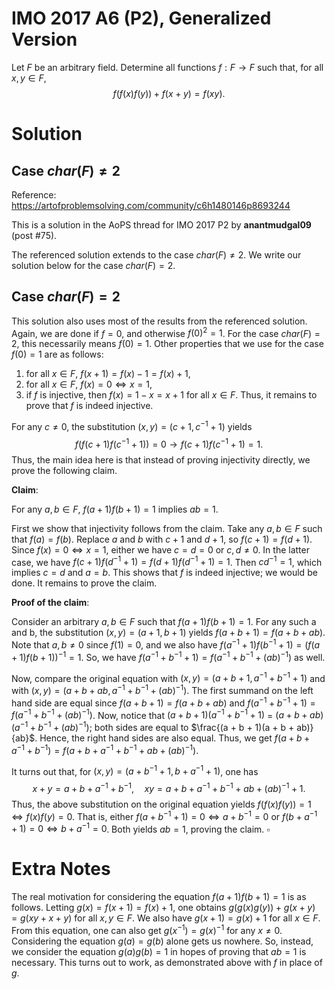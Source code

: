 # IMO 2017 A6 (P2), Generalized Version

Let $F$ be an arbitrary field.
Determine all functions $f : F \to F$ such that, for all $x, y \in F$,
$$ f(f(x) f(y)) + f(x + y) = f(xy). $$



# Solution

## Case $char(F) \neq 2$

Reference: <https://artofproblemsolving.com/community/c6h1480146p8693244>

This is a solution in the AoPS thread for IMO 2017 P2 by __anantmudgal09__ (post #75).

The referenced solution extends to the case $char(F) \neq 2$.
We write our solution below for the case $char(F) = 2$.

## Case $char(F) = 2$

This solution also uses most of the results from the referenced solution.
Again, we are done if $f = 0$, and otherwise $f(0)^2 = 1$.
For the case $char(F) = 2$, this necessarily means $f(0) = 1$.
Other properties that we use for the case $f(0) = 1$ are as follows:
1. for all $x \in F$, $f(x + 1) = f(x) - 1 = f(x) + 1$,
2. for all $x \in F$, $f(x) = 0 \iff x = 1$,
3. if $f$ is injective, then $f(x) = 1 - x = x + 1$ for all $x \in F$.
Thus, it remains to prove that $f$ is indeed injective.

For any $c \neq 0$, the substitution $(x, y) = (c + 1, c^{-1} + 1)$ yields
$$ f(f(c + 1) f(c^{-1} + 1)) = 0 \to f(c + 1) f(c^{-1} + 1) = 1. $$
Thus, the main idea here is that instead of proving injectivity directly, we prove the following claim.

__Claim__:

For any $a, b \in F$, $f(a + 1) f(b + 1) = 1$ implies $ab = 1$.

First we show that injectivity follows from the claim.
Take any $a, b \in F$ such that $f(a) = f(b)$.
Replace $a$ and $b$ with $c + 1$ and $d + 1$, so $f(c + 1) = f(d + 1)$.
Since $f(x) = 0 \iff x = 1$, either we have $c = d = 0$ or $c, d \neq 0$.
In the latter case, we have $f(c + 1) f(d^{-1} + 1) = f(d + 1) f(d^{-1} + 1) = 1$.
Then $cd^{-1} = 1$, which implies $c = d$ and $a = b$.
This shows that $f$ is indeed injective; we would be done.
It remains to prove the claim.

__Proof of the claim__:

Consider an arbitrary $a, b \in F$ such that $f(a + 1) f(b + 1) = 1$.
For any such a and b, the substitution $(x, y) = (a + 1, b + 1)$ yields $f(a + b + 1) = f(a + b + ab)$.
Note that $a, b \neq 0$ since $f(1) = 0$, and we also have $f(a^{-1} + 1) f(b^{-1} + 1) = (f(a + 1) f(b + 1))^{-1} = 1$.
So, we have $f(a^{-1} + b^{-1} + 1) = f(a^{-1} + b^{-1} + (ab)^{-1})$ as well.

Now, compare the original equation with $(x, y) = (a + b + 1, a^{-1} + b^{-1} + 1)$ and with $(x, y) = (a + b + ab, a^{-1} + b^{-1} + (ab)^{-1})$.
The first summand on the left hand side are equal since $f(a + b + 1) = f(a + b + ab)$ and $f(a^{-1} + b^{-1} + 1) = f(a^{-1} + b^{-1} + (ab)^{-1})$.
Now, notice that $(a + b + 1)(a^{-1} + b^{-1} + 1)$ = $(a + b + ab)(a^{-1} + b^{-1} + (ab)^{-1})$; both sides are equal to $\frac{(a + b + 1)(a + b + ab)}{ab}$.
Hence, the right hand sides are also equal.
Thus, we get $f(a + b + a^{-1} + b^{-1}) = f(a + b + a^{-1} + b^{-1} + ab + (ab)^{-1})$.

It turns out that, for $(x, y) = (a + b^{-1} + 1, b + a^{-1} + 1)$, one has
$$ x + y = a + b + a^{-1} + b^{-1}, \quad xy = a + b + a^{-1} + b^{-1} + ab + (ab)^{-1} + 1. $$
Thus, the above substitution on the original equation yields $f(f(x) f(y)) = 1 \iff f(x) f(y) = 0$.
That is, either $f(a + b^{-1} + 1) = 0 \iff a + b^{-1} = 0$ or $f(b + a^{-1} + 1) = 0 \iff b + a^{-1} = 0$.
Both yields $ab = 1$, proving the claim.
$\square$



# Extra Notes

The real motivation for considering the equation $f(a + 1) f(b + 1) = 1$ is as follows.
Letting $g(x) = f(x + 1) = f(x) + 1$, one obtains $g(g(x) g(y)) + g(x + y) = g(xy + x + y)$ for all $x, y \in F$.
We also have $g(x + 1) = g(x) + 1$ for all $x \in F$.
From this equation, one can also get $g(x^{-1}) = g(x)^{-1}$ for any $x \neq 0$.
Considering the equation $g(a) = g(b)$ alone gets us nowhere.
So, instead, we consider the equation $g(a) g(b) = 1$ in hopes of proving that $ab = 1$ is necessary.
This turns out to work, as demonstrated above with $f$ in place of $g$.
